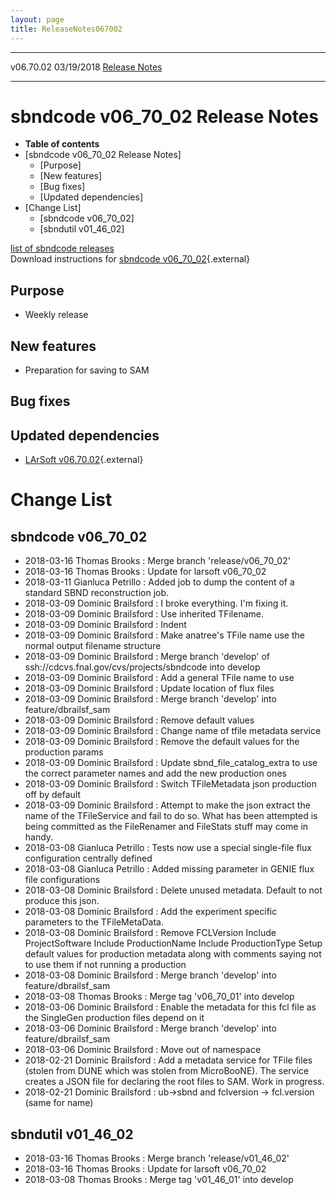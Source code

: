```yaml
---
layout: page
title: ReleaseNotes067002
---
```


  ----------- ------------ -- -- ------------------------------------------------------
  v06.70.02   03/19/2018         [Release Notes](ReleaseNotes067002.html)
  ----------- ------------ -- -- ------------------------------------------------------



sbndcode v06\_70\_02 Release Notes
======================================================================================

-   **Table of contents**
-   [sbndcode v06\_70\_02 Release
    Notes]
    -   [Purpose]
    -   [New features]
    -   [Bug fixes]
    -   [Updated dependencies]
-   [Change List]
    -   [sbndcode v06\_70\_02]
    -   [sbndutil v01\_46\_02]

[list of sbndcode
releases](List_of_SBND_code_releases.html)\
Download instructions for [sbndcode
v06\_70\_02](http://scisoft.fnal.gov/scisoft/bundles/sbnd/v06_70_02/sbndcode-v06_70_02.html){.external}



Purpose
----------------------------------

-   Weekly release



New features
--------------------------------------------

-   Preparation for saving to SAM



Bug fixes
--------------------------------------



Updated dependencies
------------------------------------------------------------

-   [LArSoft
    v06.70.02](https://cdcvs.fnal.gov/redmine/projects/larsoft/wiki/ReleaseNotes067002){.external}



Change List
==========================================



sbndcode v06\_70\_02
----------------------------------------------------------

-   2018-03-16 Thomas Brooks : Merge branch \'release/v06\_70\_02\'
-   2018-03-16 Thomas Brooks : Update for larsoft v06\_70\_02
-   2018-03-11 Gianluca Petrillo : Added job to dump the content of a
    standard SBND reconstruction job.
-   2018-03-09 Dominic Brailsford : I broke everything. I\'m fixing it.
-   2018-03-09 Dominic Brailsford : Use inherited TFilename.
-   2018-03-09 Dominic Brailsford : Indent
-   2018-03-09 Dominic Brailsford : Make anatree\'s TFile name use the
    normal output filename structure
-   2018-03-09 Dominic Brailsford : Merge branch \'develop\' of
    ssh://cdcvs.fnal.gov/cvs/projects/sbndcode into develop
-   2018-03-09 Dominic Brailsford : Add a general TFile name to use
-   2018-03-09 Dominic Brailsford : Update location of flux files
-   2018-03-09 Dominic Brailsford : Merge branch \'develop\' into
    feature/dbrailsf\_sam
-   2018-03-09 Dominic Brailsford : Remove default values
-   2018-03-09 Dominic Brailsford : Change name of tfile metadata
    service
-   2018-03-09 Dominic Brailsford : Remove the default values for the
    production params
-   2018-03-09 Dominic Brailsford : Update sbnd\_file\_catalog\_extra to
    use the correct parameter names and add the new production ones
-   2018-03-09 Dominic Brailsford : Switch TFileMetadata json production
    off by default
-   2018-03-09 Dominic Brailsford : Attempt to make the json extract the
    name of the TFileService and fail to do so. What has been attempted
    is being committed as the FileRenamer and FileStats stuff may come
    in handy.
-   2018-03-08 Gianluca Petrillo : Tests now use a special single-file
    flux configuration centrally defined
-   2018-03-08 Gianluca Petrillo : Added missing parameter in GENIE flux
    file configurations
-   2018-03-08 Dominic Brailsford : Delete unused metadata. Default to
    not produce this json.
-   2018-03-08 Dominic Brailsford : Add the experiment specific
    parameters to the TFileMetaData.
-   2018-03-08 Dominic Brailsford : Remove FCLVersion Include
    ProjectSoftware Include ProductionName Include ProductionType Setup
    default values for production metadata along with comments saying
    not to use them if not running a production
-   2018-03-08 Dominic Brailsford : Merge branch \'develop\' into
    feature/dbrailsf\_sam
-   2018-03-08 Thomas Brooks : Merge tag \'v06\_70\_01\' into develop
-   2018-03-06 Dominic Brailsford : Enable the metadata for this fcl
    file as the SingleGen production files depend on it
-   2018-03-06 Dominic Brailsford : Merge branch \'develop\' into
    feature/dbrailsf\_sam
-   2018-03-06 Dominic Brailsford : Move out of namespace
-   2018-02-21 Dominic Brailsford : Add a metadata service for TFile
    files (stolen from DUNE which was stolen from MicroBooNE). The
    service creates a JSON file for declaring the root files to SAM.
    Work in progress.
-   2018-02-21 Dominic Brailsford : ub-\>sbnd and fclversion -\>
    fcl.version (same for name)



sbndutil v01\_46\_02
----------------------------------------------------------

-   2018-03-16 Thomas Brooks : Merge branch \'release/v01\_46\_02\'
-   2018-03-16 Thomas Brooks : Update for larsoft v06\_70\_02
-   2018-03-08 Thomas Brooks : Merge tag \'v01\_46\_01\' into develop
